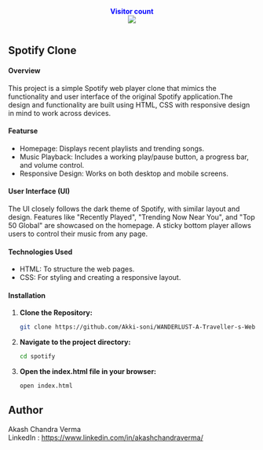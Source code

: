 <p align="center">
  <b style="color: blue;  ">Visitor count</b>
  <br>
  <a style="" href="https://github.com/Akki-soni">
  <img src="https://komarev.com/ghpvc/?username=akki-soni&label=Profile%20views&color=0e75b6&style=flat" />
  </a>
</p>
<p align="center"> <a href="https://twitter.com/" target="blank"><img src="https://img.shields.io/twitter/follow/?logo=twitter&style=for-the-badge" alt="" /></a> </p>

## Spotify Clone ##

#### Overview ####
This project is a simple Spotify web player clone that mimics the functionality and user interface of the original Spotify application.The design and functionality are built using HTML, CSS with responsive design in mind to work across devices.

#### Featurse ####
- Homepage: Displays recent playlists and trending songs.
- Music Playback: Includes a working play/pause button, a progress bar, and volume control.
- Responsive Design: Works on both desktop and mobile screens.

#### User Interface (UI) ####
The UI closely follows the dark theme of Spotify, with similar layout and design. Features like "Recently Played", "Trending Now Near You", and "Top 50 Global" are showcased on the homepage. A sticky bottom player allows users to control their music from any page.

#### Technologies Used ####
- HTML: To structure the web pages.
- CSS: For styling and creating a responsive layout.

#### Installation ####

1.  **Clone the Repository:**

    ```bash
    git clone https://github.com/Akki-soni/WANDERLUST-A-Traveller-s-Website.git
    ```
    
2.  **Navigate to the project directory:**

    ```bash
    cd spotify
    ```

3.  **Open the index.html file in your browser:**

    ```bash
    open index.html
    ```

## Author ##

Akash Chandra Verma \
LinkedIn : https://www.linkedin.com/in/akashchandraverma/

